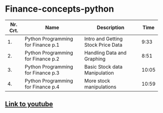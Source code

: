 # Finance-concepts-python

| Nr. Crt. | Name                               | Description                        | Time  |
| -------- | ---------------------------------- | ---------------------------------- | ----- |
| 1.       | Python Programming for Finance p.1 | Intro and Getting Stock Price Data | 9:33  |
| 2.       | Python Programming for Finance p.2 | Handling Data and Graphing         | 8:51  |
| 3.       | Python Programming for Finance p.3 | Basic Stock data Manipulation      | 10:05 |
| 4.       | Python Programming for Finance p.4 | More stock manipulations           | 10:59 |

## [Link to youtube](https://www.youtube.com/playlist?list=PLQVvvaa0QuDcOdF96TBtRtuQksErCEBYZ)
